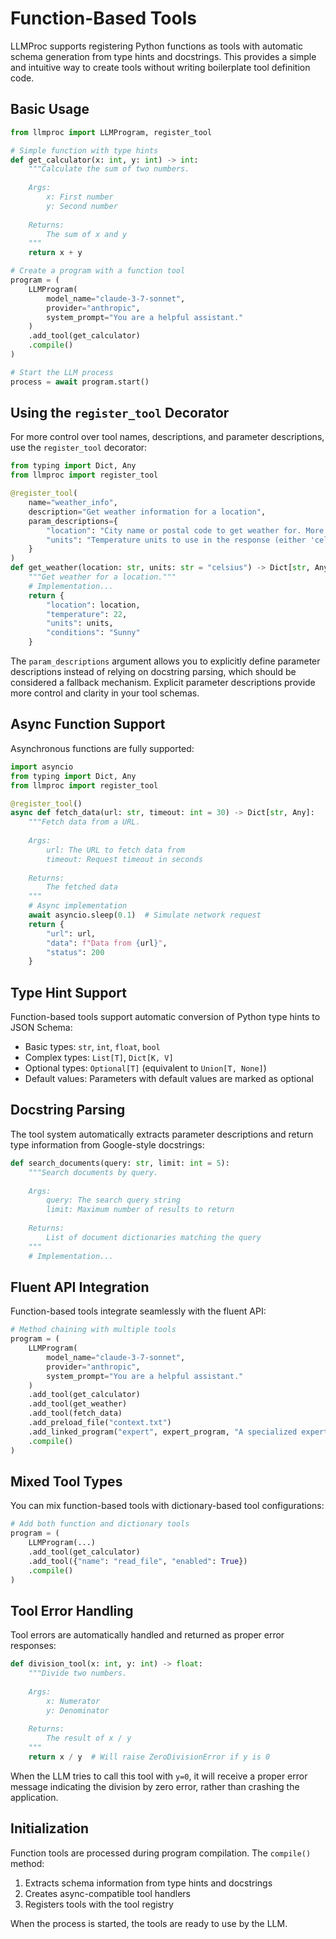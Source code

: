 # Function-Based Tools

LLMProc supports registering Python functions as tools with automatic schema generation from type hints and docstrings. This provides a simple and intuitive way to create tools without writing boilerplate tool definition code.

## Basic Usage

```python
from llmproc import LLMProgram, register_tool

# Simple function with type hints
def get_calculator(x: int, y: int) -> int:
    """Calculate the sum of two numbers.
    
    Args:
        x: First number
        y: Second number
        
    Returns:
        The sum of x and y
    """
    return x + y

# Create a program with a function tool
program = (
    LLMProgram(
        model_name="claude-3-7-sonnet",
        provider="anthropic",
        system_prompt="You are a helpful assistant."
    )
    .add_tool(get_calculator)
    .compile()
)

# Start the LLM process
process = await program.start()
```

## Using the `register_tool` Decorator

For more control over tool names, descriptions, and parameter descriptions, use the `register_tool` decorator:

```python
from typing import Dict, Any
from llmproc import register_tool

@register_tool(
    name="weather_info", 
    description="Get weather information for a location",
    param_descriptions={
        "location": "City name or postal code to get weather for. More specific locations yield better results.",
        "units": "Temperature units to use in the response (either 'celsius' or 'fahrenheit')."
    }
)
def get_weather(location: str, units: str = "celsius") -> Dict[str, Any]:
    """Get weather for a location."""
    # Implementation...
    return {
        "location": location,
        "temperature": 22,
        "units": units,
        "conditions": "Sunny"
    }
```

The `param_descriptions` argument allows you to explicitly define parameter descriptions instead of relying on docstring parsing, which should be considered a fallback mechanism. Explicit parameter descriptions provide more control and clarity in your tool schemas.

## Async Function Support

Asynchronous functions are fully supported:

```python
import asyncio
from typing import Dict, Any
from llmproc import register_tool

@register_tool()
async def fetch_data(url: str, timeout: int = 30) -> Dict[str, Any]:
    """Fetch data from a URL.
    
    Args:
        url: The URL to fetch data from
        timeout: Request timeout in seconds
        
    Returns:
        The fetched data
    """
    # Async implementation
    await asyncio.sleep(0.1)  # Simulate network request
    return {
        "url": url,
        "data": f"Data from {url}",
        "status": 200
    }
```

## Type Hint Support

Function-based tools support automatic conversion of Python type hints to JSON Schema:

- Basic types: `str`, `int`, `float`, `bool`
- Complex types: `List[T]`, `Dict[K, V]`
- Optional types: `Optional[T]` (equivalent to `Union[T, None]`)
- Default values: Parameters with default values are marked as optional

## Docstring Parsing

The tool system automatically extracts parameter descriptions and return type information from Google-style docstrings:

```python
def search_documents(query: str, limit: int = 5):
    """Search documents by query.
    
    Args:
        query: The search query string
        limit: Maximum number of results to return
        
    Returns:
        List of document dictionaries matching the query
    """
    # Implementation...
```

## Fluent API Integration

Function-based tools integrate seamlessly with the fluent API:

```python
# Method chaining with multiple tools
program = (
    LLMProgram(
        model_name="claude-3-7-sonnet",
        provider="anthropic",
        system_prompt="You are a helpful assistant."
    )
    .add_tool(get_calculator)
    .add_tool(get_weather)
    .add_tool(fetch_data)
    .add_preload_file("context.txt")
    .add_linked_program("expert", expert_program, "A specialized expert program")
    .compile()
)
```

## Mixed Tool Types

You can mix function-based tools with dictionary-based tool configurations:

```python
# Add both function and dictionary tools
program = (
    LLMProgram(...)
    .add_tool(get_calculator)
    .add_tool({"name": "read_file", "enabled": True})
    .compile()
)
```

## Tool Error Handling

Tool errors are automatically handled and returned as proper error responses:

```python
def division_tool(x: int, y: int) -> float:
    """Divide two numbers.
    
    Args:
        x: Numerator
        y: Denominator
        
    Returns:
        The result of x / y
    """
    return x / y  # Will raise ZeroDivisionError if y is 0
```

When the LLM tries to call this tool with `y=0`, it will receive a proper error message indicating the division by zero error, rather than crashing the application.

## Initialization

Function tools are processed during program compilation. The `compile()` method:

1. Extracts schema information from type hints and docstrings
2. Creates async-compatible tool handlers
3. Registers tools with the tool registry

When the process is started, the tools are ready to use by the LLM.